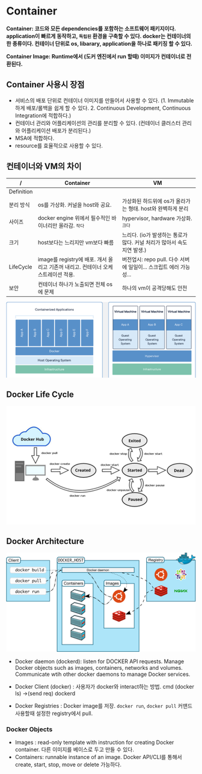 # Container

**Container: 코드와 모든 dependencies를 포함하는 소프트웨어 패키지이다. application이 빠르게 동작하고, `독립된` 환경을 구축할 수 있다. docker는 컨테이너의 한 종류이다. 컨테이너 단위로 os, libarary, application을 하나로 패키징 할 수 있다.**

**Container Image: Runtime에서 (도커 엔진에서 run 할때) 이미지가 컨테이너로 전환된다.**


## Container 사용시 장점
* 서비스의 배포 단위로 컨테이너 이미지를 만들어서 사용할 수 있다. (1. Immutable하게 배포/롤백을 쉽게 할 수 있다. 2. Continuous Development, Continuous Integration에 적합하다.)
* 컨테이너 관리와 어플리케이션의 관리를 분리할 수 있다. (컨테이너 클러스터 관리와 어플리케이션 배포가 분리된다.)
* MSA에 적합하다.
* resource를 효율적으로 사용할 수 있다.


## 컨테이너와 VM의 차이

| / | Container | VM |
| -- | -- | -- |
| Definition | | |
| 분리 방식 | os를 가상화. 커널을 host와 공요. | 가상화된 하드위에 os가 올라가는 형태. host와 완벽하게 분리|
| 사이즈 | docker engine 위에서 필수적인 바이너리만 올라감. `작다` | hypervisor, hardware 가상화. `크다` |
| 크기 | host보다는 느리지만 vm보다 빠름 | 느리다. (io가 발생하는 통로가 많다. 커널 처리가 많아서 속도 지연 발생.) |
| LifeCycle | image를 registry에 배포. 개서 올리고 기존꺼 내리고. 컨테이너 오케스트레이션 적용. | 버전업시: repo pull. 다수 서버에 일일이... 스크립트 에러 가능성... |
| 보안 | 컨테이너 하나가 노출되면 전체 os에 문제 | 하나의 vm이 공격당해도 안전|

![Image of docker and vm](img/containerVSvm.png)

## Docker Life Cycle

![Image of docker life cycle](img/docker_lifecycle.jpeg)


## Docker Architecture

![Image of docker architecture](img/docker_arch.svg)

* Docker daemon (dockerd): listen for DOCKER API requests. Manage Docker objects such as images, containers, networks and volumes. Communicate wtih other docker daemons to manage Docker services.

* Docker Client (docker) : 사용자가 docker와 interact하는 방법. cmd (docker ls) ->(send req) dockerd

* Docker Registries : Docker image를 저장. `docker run`, `docker pull` 커맨드 사용할때 설정한 registry에서 pull.

### Docker Objects 
* Images : read-only template with instruction for creating Docker container. 다른 이미지를 베이스로 두고 만들 수 있다. 
* Containers: runnable instance of an image. Docker API/CLI를 통해서 create, start, stop, move or delete 가능하다.
